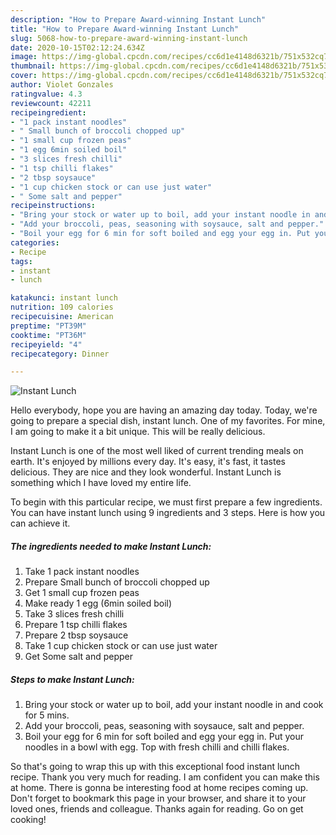 ```yaml
---
description: "How to Prepare Award-winning Instant Lunch"
title: "How to Prepare Award-winning Instant Lunch"
slug: 5068-how-to-prepare-award-winning-instant-lunch
date: 2020-10-15T02:12:24.634Z
image: https://img-global.cpcdn.com/recipes/cc6d1e4148d6321b/751x532cq70/instant-lunch-recipe-main-photo.jpg
thumbnail: https://img-global.cpcdn.com/recipes/cc6d1e4148d6321b/751x532cq70/instant-lunch-recipe-main-photo.jpg
cover: https://img-global.cpcdn.com/recipes/cc6d1e4148d6321b/751x532cq70/instant-lunch-recipe-main-photo.jpg
author: Violet Gonzales
ratingvalue: 4.3
reviewcount: 42211
recipeingredient:
- "1 pack instant noodles"
- " Small bunch of broccoli chopped up"
- "1 small cup frozen peas"
- "1 egg 6min soiled boil"
- "3 slices fresh chilli"
- "1 tsp chilli flakes"
- "2 tbsp soysauce"
- "1 cup chicken stock or can use just water"
- " Some salt and pepper"
recipeinstructions:
- "Bring your stock or water up to boil, add your instant noodle in and cook for 5 mins."
- "Add your broccoli, peas, seasoning with soysauce, salt and pepper."
- "Boil your egg for 6 min for soft boiled and egg your egg in. Put your noodles in a bowl with egg. Top with fresh chilli and chilli flakes."
categories:
- Recipe
tags:
- instant
- lunch

katakunci: instant lunch 
nutrition: 109 calories
recipecuisine: American
preptime: "PT39M"
cooktime: "PT36M"
recipeyield: "4"
recipecategory: Dinner

---
```



![Instant Lunch](https://img-global.cpcdn.com/recipes/cc6d1e4148d6321b/751x532cq70/instant-lunch-recipe-main-photo.jpg)

Hello everybody, hope you are having an amazing day today. Today, we're going to prepare a special dish, instant lunch. One of my favorites. For mine, I am going to make it a bit unique. This will be really delicious.

Instant Lunch is one of the most well liked of current trending meals on earth. It's enjoyed by millions every day. It's easy, it's fast, it tastes delicious. They are nice and they look wonderful. Instant Lunch is something which I have loved my entire life.




To begin with this particular recipe, we must first prepare a few ingredients. You can have instant lunch using 9 ingredients and 3 steps. Here is how you can achieve it.

<!--inarticleads1-->

##### The ingredients needed to make Instant Lunch:

1. Take 1 pack instant noodles
1. Prepare  Small bunch of broccoli chopped up
1. Get 1 small cup frozen peas
1. Make ready 1 egg (6min soiled boil)
1. Take 3 slices fresh chilli
1. Prepare 1 tsp chilli flakes
1. Prepare 2 tbsp soysauce
1. Take 1 cup chicken stock or can use just water
1. Get  Some salt and pepper




<!--inarticleads2-->

##### Steps to make Instant Lunch:

1. Bring your stock or water up to boil, add your instant noodle in and cook for 5 mins.
1. Add your broccoli, peas, seasoning with soysauce, salt and pepper.
1. Boil your egg for 6 min for soft boiled and egg your egg in. Put your noodles in a bowl with egg. Top with fresh chilli and chilli flakes.




So that's going to wrap this up with this exceptional food instant lunch recipe. Thank you very much for reading. I am confident you can make this at home. There is gonna be interesting food at home recipes coming up. Don't forget to bookmark this page in your browser, and share it to your loved ones, friends and colleague. Thanks again for reading. Go on get cooking!
